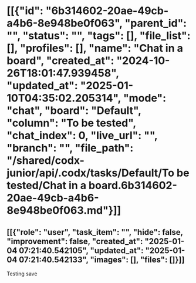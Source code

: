 # [[{"id": "6b314602-20ae-49cb-a4b6-8e948be0f063", "parent_id": "", "status": "", "tags": [], "file_list": [], "profiles": [], "name": "Chat in a board", "created_at": "2024-10-26T18:01:47.939458", "updated_at": "2025-01-10T04:35:02.205314", "mode": "chat", "board": "Default", "column": "To be tested", "chat_index": 0, "live_url": "", "branch": "", "file_path": "/shared/codx-junior/api/.codx/tasks/Default/To be tested/Chat in a board.6b314602-20ae-49cb-a4b6-8e948be0f063.md"}]]
## [[{"role": "user", "task_item": "", "hide": false, "improvement": false, "created_at": "2025-01-04 07:21:40.542105", "updated_at": "2025-01-04 07:21:40.542133", "images": [], "files": []}]]
Testing save
